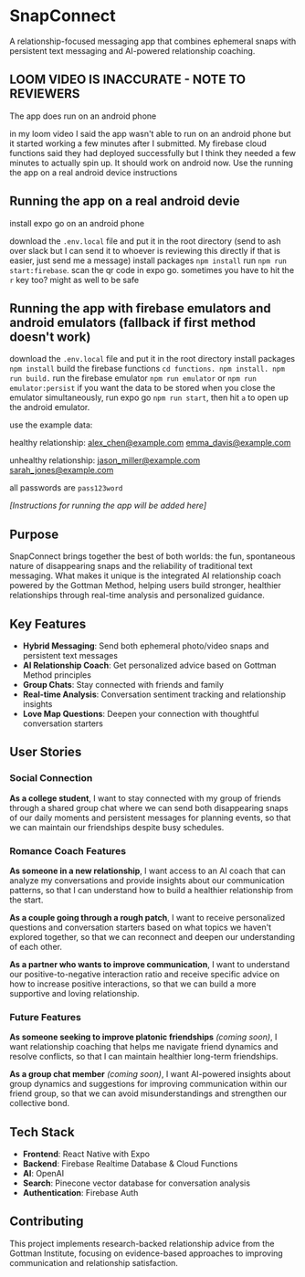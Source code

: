 # SnapConnect

A relationship-focused messaging app that combines ephemeral snaps with persistent text messaging and AI-powered relationship coaching.

## LOOM VIDEO IS INACCURATE - NOTE TO REVIEWERS

The app does run on an android phone

in my loom video I said the app wasn't able to run on an android phone but it started working a few minutes after I submitted. My firebase cloud functions said they had deployed successfully but I think they needed a few minutes to actually spin up. It should work on android now. Use the running the app on a real android device instructions

## Running the app on a real android devie

install expo go on an android phone

download the `.env.local` file and put it in the root directory (send to ash over slack but I can send it to whoever is reviewing this directly if that is easier, just send me a message)
install packages `npm install`
run `npm run start:firebase`. scan the qr code in expo go. sometimes you have to hit the `r` key too? might as well to be safe


## Running the app with firebase emulators and android emulators (fallback if first method doesn't work)

download the `.env.local` file and put it in the root directory
install packages `npm install`
build the firebase functions `cd functions. npm install. npm run build.`
run the firebase emulator `npm run emulator` or `npm run emulator:persist` if you want the data to be stored when you close the emulator
simultaneously, run expo go `npm run start`, then hit `a` to open up the android emulator.


use the example data:

healthy relationship:
alex_chen@example.com
emma_davis@example.com

unhealthy relationship:
jason_miller@example.com
sarah_jones@example.com

all passwords are `pass123word`

*[Instructions for running the app will be added here]*


## Purpose

SnapConnect brings together the best of both worlds: the fun, spontaneous nature of disappearing snaps and the reliability of traditional text messaging. What makes it unique is the integrated AI relationship coach powered by the Gottman Method, helping users build stronger, healthier relationships through real-time analysis and personalized guidance.

## Key Features

- **Hybrid Messaging**: Send both ephemeral photo/video snaps and persistent text messages
- **AI Relationship Coach**: Get personalized advice based on Gottman Method principles
- **Group Chats**: Stay connected with friends and family
- **Real-time Analysis**: Conversation sentiment tracking and relationship insights
- **Love Map Questions**: Deepen your connection with thoughtful conversation starters

## User Stories

### Social Connection
**As a college student**, I want to stay connected with my group of friends through a shared group chat where we can send both disappearing snaps of our daily moments and persistent messages for planning events, so that we can maintain our friendships despite busy schedules.

### Romance Coach Features
**As someone in a new relationship**, I want access to an AI coach that can analyze my conversations and provide insights about our communication patterns, so that I can understand how to build a healthier relationship from the start.

**As a couple going through a rough patch**, I want to receive personalized questions and conversation starters based on what topics we haven't explored together, so that we can reconnect and deepen our understanding of each other.

**As a partner who wants to improve communication**, I want to understand our positive-to-negative interaction ratio and receive specific advice on how to increase positive interactions, so that we can build a more supportive and loving relationship.

### Future Features
**As someone seeking to improve platonic friendships** *(coming soon)*, I want relationship coaching that helps me navigate friend dynamics and resolve conflicts, so that I can maintain healthier long-term friendships.

**As a group chat member** *(coming soon)*, I want AI-powered insights about group dynamics and suggestions for improving communication within our friend group, so that we can avoid misunderstandings and strengthen our collective bond.

## Tech Stack

- **Frontend**: React Native with Expo
- **Backend**: Firebase Realtime Database & Cloud Functions
- **AI**: OpenAI
- **Search**: Pinecone vector database for conversation analysis
- **Authentication**: Firebase Auth

## Contributing

This project implements research-backed relationship advice from the Gottman Institute, focusing on evidence-based approaches to improving communication and relationship satisfaction.